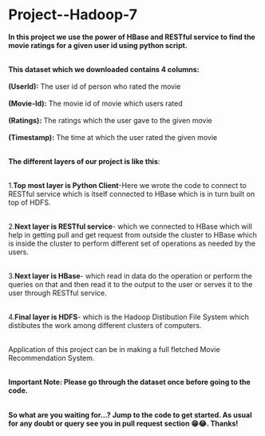 # Project--Hadoop-7

<table>
  
  **In this project we use the power of HBase and RESTful service to find the movie ratings for a given user id using python script.<br></br>**

  **This dataset which we downloaded contains 4 columns:** <br></br>
  **(UserId):** The user id of person who rated the movie<br></br>
  **(Movie-Id):** The movie id of movie which users rated<br></br>
  **(Ratings):** The ratings which the user gave to the given movie<br></br>
  **(Timestamp):** The time at which the user rated the given movie<br></br>

  **The different layers of our project is like this**:<br></br>
  
  1.**Top most layer is Python Client**-Here we wrote the code to connect to RESTful service which is itself connected to HBase which is in turn built on top of HDFS.<br></br>
  
  2.**Next layer is RESTful service**- which we connected to HBase which will help in getting pull and get request from outside the cluster to HBase which is inside the cluster to perform different set of operations as needed by the users.<br></br>

  3.**Next layer is HBase**- which read in data do the operation or perform the queries on that and then read it to the output to the user or serves it to the user through RESTful service.<br></br>

  4.**Final layer is HDFS**- which is the Hadoop Distibution File System which distibutes the work among different clusters of computers.<br></br>

  Application of this project can be in making a full fletched Movie Recommendation System.<br></br>

  **Important Note: Please go through the dataset once before going to the code.**


</table>


**So what are you waiting for...? Jump to the code to get started. As usual for any doubt or query see you in pull request section 😁😂. Thanks!**
